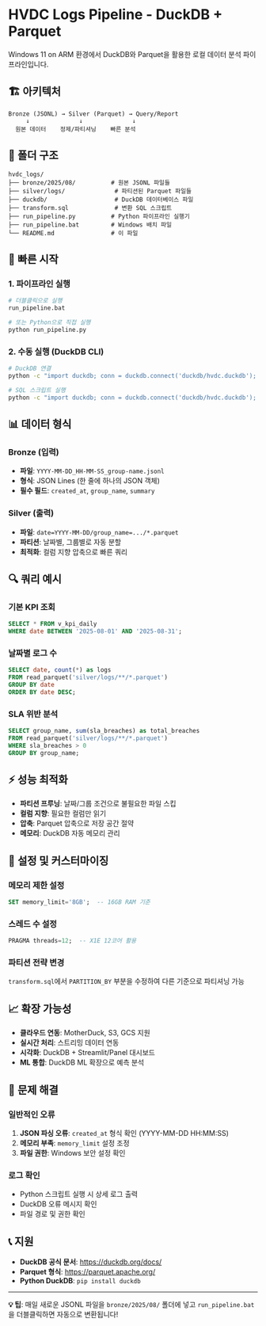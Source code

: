 # HVDC Logs Pipeline - DuckDB + Parquet

Windows 11 on ARM 환경에서 DuckDB와 Parquet을 활용한 로컬 데이터 분석 파이프라인입니다.

## 🏗️ 아키텍처

```
Bronze (JSONL) → Silver (Parquet) → Query/Report
     ↓              ↓              ↓
  원본 데이터    정제/파티셔닝    빠른 분석
```

## 📁 폴더 구조

```
hvdc_logs/
├── bronze/2025/08/          # 원본 JSONL 파일들
├── silver/logs/              # 파티션된 Parquet 파일들
├── duckdb/                   # DuckDB 데이터베이스 파일
├── transform.sql             # 변환 SQL 스크립트
├── run_pipeline.py          # Python 파이프라인 실행기
├── run_pipeline.bat         # Windows 배치 파일
└── README.md                # 이 파일
```

## 🚀 빠른 시작

### 1. 파이프라인 실행
```bash
# 더블클릭으로 실행
run_pipeline.bat

# 또는 Python으로 직접 실행
python run_pipeline.py
```

### 2. 수동 실행 (DuckDB CLI)
```bash
# DuckDB 연결
python -c "import duckdb; conn = duckdb.connect('duckdb/hvdc.duckdb'); print('Connected!')"

# SQL 스크립트 실행
python -c "import duckdb; conn = duckdb.connect('duckdb/hvdc.duckdb'); conn.execute(open('transform.sql').read())"
```

## 📊 데이터 형식

### Bronze (입력)
- **파일**: `YYYY-MM-DD_HH-MM-SS_group-name.jsonl`
- **형식**: JSON Lines (한 줄에 하나의 JSON 객체)
- **필수 필드**: `created_at`, `group_name`, `summary`

### Silver (출력)
- **파일**: `date=YYYY-MM-DD/group_name=.../*.parquet`
- **파티션**: 날짜별, 그룹별로 자동 분할
- **최적화**: 컬럼 지향 압축으로 빠른 쿼리

## 🔍 쿼리 예시

### 기본 KPI 조회
```sql
SELECT * FROM v_kpi_daily 
WHERE date BETWEEN '2025-08-01' AND '2025-08-31';
```

### 날짜별 로그 수
```sql
SELECT date, count(*) as logs
FROM read_parquet('silver/logs/**/*.parquet')
GROUP BY date
ORDER BY date DESC;
```

### SLA 위반 분석
```sql
SELECT group_name, sum(sla_breaches) as total_breaches
FROM read_parquet('silver/logs/**/*.parquet')
WHERE sla_breaches > 0
GROUP BY group_name;
```

## ⚡ 성능 최적화

- **파티션 프루닝**: 날짜/그룹 조건으로 불필요한 파일 스킵
- **컬럼 지향**: 필요한 컬럼만 읽기
- **압축**: Parquet 압축으로 저장 공간 절약
- **메모리**: DuckDB 자동 메모리 관리

## 🔧 설정 및 커스터마이징

### 메모리 제한 설정
```sql
SET memory_limit='8GB';  -- 16GB RAM 기준
```

### 스레드 수 설정
```sql
PRAGMA threads=12;  -- X1E 12코어 활용
```

### 파티션 전략 변경
`transform.sql`에서 `PARTITION_BY` 부분을 수정하여 다른 기준으로 파티셔닝 가능

## 📈 확장 가능성

- **클라우드 연동**: MotherDuck, S3, GCS 지원
- **실시간 처리**: 스트리밍 데이터 연동
- **시각화**: DuckDB + Streamlit/Panel 대시보드
- **ML 통합**: DuckDB ML 확장으로 예측 분석

## 🐛 문제 해결

### 일반적인 오류
1. **JSON 파싱 오류**: `created_at` 형식 확인 (YYYY-MM-DD HH:MM:SS)
2. **메모리 부족**: `memory_limit` 설정 조정
3. **파일 권한**: Windows 보안 설정 확인

### 로그 확인
- Python 스크립트 실행 시 상세 로그 출력
- DuckDB 오류 메시지 확인
- 파일 경로 및 권한 확인

## 📞 지원

- **DuckDB 공식 문서**: https://duckdb.org/docs/
- **Parquet 형식**: https://parquet.apache.org/
- **Python DuckDB**: `pip install duckdb`

---

**💡 팁**: 매일 새로운 JSONL 파일을 `bronze/2025/08/` 폴더에 넣고 `run_pipeline.bat`을 더블클릭하면 자동으로 변환됩니다!
